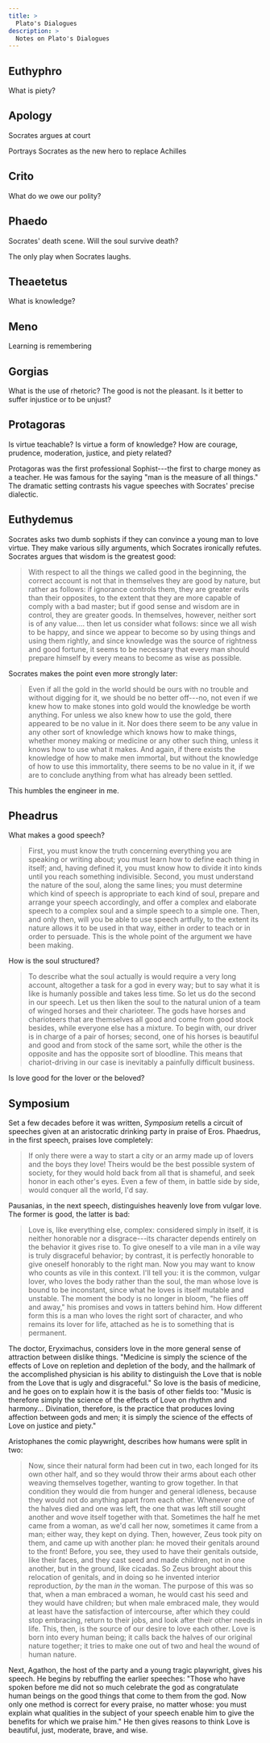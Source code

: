 ```yaml
---
title: >
  Plato's Dialogues
description: >
  Notes on Plato's Dialogues
---
```


## Euthyphro

What is piety?

## Apology

Socrates argues at court

Portrays Socrates as the new hero to replace Achilles

## Crito

What do we owe our polity?

## Phaedo

Socrates' death scene. Will the soul survive death?

The only play when Socrates laughs.

## Theaetetus

What is knowledge?

## Meno

Learning is remembering

## Gorgias

What is the use of rhetoric? The good is not the pleasant. Is it better to suffer injustice or to be unjust?

## Protagoras

Is virtue teachable? Is virtue a form of knowledge? How are courage, prudence, moderation, justice, and piety related?

Protagoras was the first professional Sophist---the first to charge money as a teacher. He was famous for the saying "man is the measure of all things." The dramatic setting contrasts his vague speeches with Socrates' precise dialectic.

## Euthydemus

Socrates asks two dumb sophists if they can convince a young man to love virtue. They make various silly arguments, which Socrates ironically refutes. Socrates argues that wisdom is the greatest good:

> With respect to all the things we called good in the beginning, the correct account is not that in themselves they are good by nature, but rather as follows: if ignorance controls them, they are greater evils than their opposites, to the extent that they are more capable of comply with a bad master; but if good sense and wisdom are in control, they are greater goods. In themselves, however, neither sort is of any value.... then let us consider what follows: since we all wish to be happy, and since we appear to become so by using things and using them rightly, and since knowledge was the source of rightness and good fortune, it seems to be necessary that every man should prepare himself by every means to become as wise as possible.

Socrates makes the point even more strongly later:

> Even if all the gold in the world should be ours with no trouble and without digging for it, we should be no better off---no, not even if we knew how to make stones into gold would the knowledge be worth anything. For unless we also knew how to use the gold, there appeared to be no value in it.
> Nor does there seem to be any value in any other sort of knowledge which knows how to make things, whether money making or medicine or any other such thing, unless it knows how to use what it makes.
> And again, if there exists the knowledge of how to make men immortal, but without the knowledge of how to use this immortality, there seems to be no value in it, if we are to conclude anything from what has already been settled.

This humbles the engineer in me.

## Pheadrus

What makes a good speech?

> First, you must know the truth concerning everything you are speaking or writing about; you must learn how to define each thing in itself; and, having defined it, you must know how to divide it into kinds until you reach something indivisible. Second, you must understand the nature of the soul, along the same lines; you must determine which kind of speech is appropriate to each kind of soul, prepare and arrange your speech accordingly, and offer a complex and elaborate speech to a complex soul and a simple speech to a simple one. Then, and only then, will you be able to use speech artfully, to the extent its nature allows it to be used in that way, either in order to teach or in order to persuade. This is the whole point of the argument we have been making.

How is the soul structured?

> To describe what the soul actually is would require a very long account, altogether a task for a god in every way; but to say what it is like is humanly possible and takes less time. So let us do the second in our speech. Let us then liken the soul to the natural union of a team of winged horses and their charioteer. The gods have horses and charioteers that are themselves all good and come from good stock besides, while everyone else has a mixture. To begin with, our driver is in charge of a pair of horses; second, one of his horses is beautiful and good and from stock of the same sort, while the other is the opposite and has the opposite sort of bloodline. This means that chariot-driving in our case is inevitably a painfully difficult business.

Is love good for the lover or the beloved?

## Symposium

Set a few decades before it was written, _Symposium_ retells a circuit of speeches given at an aristocratic drinking party in praise of Eros. Phaedrus, in the first speech, praises love completely:

> If only there were a way to start a city or an army made up of lovers and the boys they love! Theirs would be the best possible system of society, for they would hold back from all that is shameful, and seek honor in each other's eyes. Even a few of them, in battle side by side, would conquer all the world, I'd say.

Pausanias, in the next speech, distinguishes heavenly love from vulgar love. The former is good, the latter is bad:

> Love is, like everything else, complex: considered simply in itself, it is neither honorable nor a disgrace---its character depends entirely on the behavior it gives rise to. To give oneself to a vile man in a vile way is truly disgraceful behavior; by contrast, it is perfectly honorable to give oneself honorably to the right man. Now you may want to know who counts as vile in this context. I'll tell you: it is the common, vulgar lover, who loves the body rather than the soul, the man whose love is bound to be inconstant, since what he loves is itself mutable and unstable. The moment the body is no longer in bloom, "he flies off and away," his promises and vows in tatters behind him. How different form this is a man who loves the right sort of character, and who remains its lover for life, attached as he is to something that is permanent.

The doctor, Eryximachus, considers love in the more general sense of attraction between dislike things. "Medicine is simply the science of the effects of Love on repletion and depletion of the body, and the hallmark of the accomplished physician is his ability to distinguish the Love that is noble from the Love that is ugly and disgraceful." So love is the basis of medicine, and he goes on to explain how it is the basis of other fields too: "Music is therefore simply the science of the effects of Love on rhythm and harmony... Divination, therefore, is the practice that produces loving affection between gods and men; it is simply the science of the effects of Love on justice and piety."

Aristophanes the comic playwright, describes how humans were split in two:

> Now, since their natural form had been cut in two, each longed for its own other half, and so they would throw their arms about each other weaving themselves together, wanting to grow together. In that condition they would die from hunger and general idleness, because they would not do anything apart from each other. Whenever one of the halves died and one was left, the one that was left still sought another and wove itself together with that. Sometimes the half he met came from a woman, as we'd call her now, sometimes it came from a man; either way, they kept on dying.
> Then, however, Zeus took pity on them, and came up with another plan: he moved their genitals around to the front! Before, you see, they used to have their genitals outside, like their faces, and they cast seed and made children, not in one another, but in the ground, like cicadas. So Zeus brought about this relocation of genitals, and in doing so he invented interior reproduction, _by_ the man _in_ the woman. The purpose of this was so that, when a man embraced a woman, he would cast his seed and they would have children; but when male embraced male, they would at least have the satisfaction of intercourse, after which they could stop embracing, return to their jobs, and look after their other needs in life. This, then, is the source of our desire to love each other. Love is born into every human being; it calls back the halves of our original nature together; it tries to make one out of two and heal the wound of human nature.

Next, Agathon, the host of the party and a young tragic playwright, gives his speech. He begins by rebuffing the earlier speeches: "Those who have spoken before me did not so much celebrate the god as congratulate human beings on the good things that come to them from the god. Now only one method is correct for every praise, no matter whose: you must explain what qualities in the subject of your speech enable him to give the benefits for which we praise him." He then gives reasons to think Love is beautiful, just, moderate, brave, and wise.
